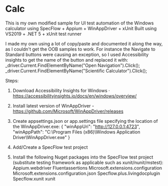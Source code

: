 # Calc
This is my own modified sample for UI test automation of the Windows calculator using SpecFlow + Appium + WinAppDriver + xUnit
Built using VS2019 + .NET 5 + xUnit test runner

I made my own using a lot of copy/paste and documented it along the way, as I couldn't get the OOB samples to work.
For instance the Navigate to Standard buttons were causing an exception, so I used Accessibility insights to get the name of the button and replaced it with:
  _driver.Current.FindElementByName("Open Navigation").Click();
  _driver.Current.FindElementByName("Scientific Calculator").Click();

Steps:
1. Download Accessibility Insights for Windows · https://accessibilityinsights.io/docs/en/windows/overview/

2. Install latest version of WinAppDriver - https://github.com/Microsoft/WinAppDriver/releases

3. Create appsettings.json or app.settings file specifying the location of the WinAppDriver.exe:
	{
	  "winAppUri": "http://127.0.0.1:4723",
	  "winAppPath": "C:\\Program Files (x86)\\Windows Application Driver\\WinAppDriver.exe"
	}
	
4. Add/Create a SpecFlow test project

5. Install the following Nuget packages into the SpecFlow test project (substitute testing framework as applicable such as xunit/nunit/mstest):
	Appium.webdriver
	Fluentassertions
	Microsoft.extensions.configuration
	Microsoft.extensions.configuration.json
	Specflow.plus.livingdocplugin
	Specflow.xunit
  xunit
